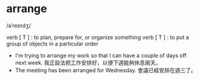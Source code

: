 # arrange
/əˈreɪndʒ/

verb [ T ] : to plan, prepare for, or organize something
verb [ T ] : to put a group of objects in a particular order

- I'm trying to arrange my work so that I can have a couple of days off next week.
我正設法把工作安排好，以便下週能夠休息兩天。
- The meeting has been arranged for Wednesday.
會議已經安排在週三了。